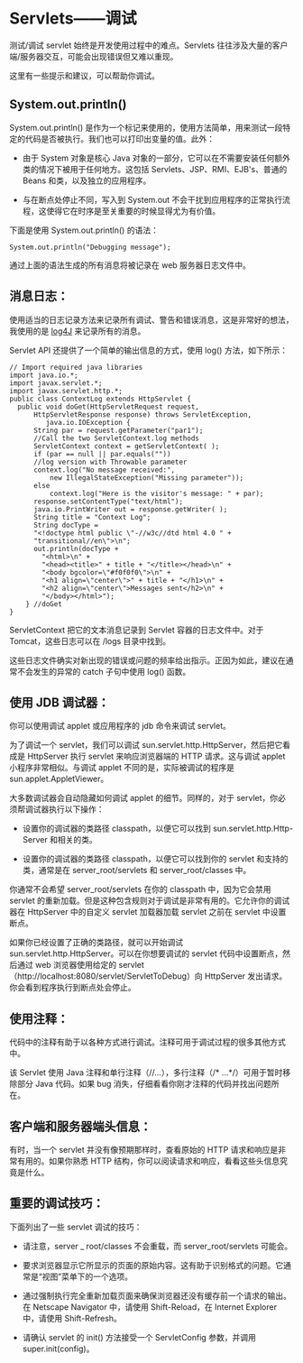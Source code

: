 # Servlets——调试

测试/调试 servlet 始终是开发使用过程中的难点。Servlets 往往涉及大量的客户端/服务器交互，可能会出现错误但又难以重现。

这里有一些提示和建议，可以帮助你调试。

## System.out.println()

System.out.println() 是作为一个标记来使用的，使用方法简单，用来测试一段特定的代码是否被执行。我们也可以打印出变量的值。此外：

- 由于 System 对象是核心 Java 对象的一部分，它可以在不需要安装任何额外类的情况下被用于任何地方。这包括 Servlets、JSP、RMI、EJB's、普通的 Beans 和类，以及独立的应用程序。

- 与在断点处停止不同，写入到 System.out 不会干扰到应用程序的正常执行流程，这使得它在时序是至关重要的时候显得尤为有价值。

下面是使用 System.out.println() 的语法：

``` 
System.out.println("Debugging message");
```

通过上面的语法生成的所有消息将被记录在 web 服务器日志文件中。

## 消息日志：

使用适当的日志记录方法来记录所有调试、警告和错误消息，这是非常好的想法，我使用的是 [log4J]( http://www.tutorialspoint.com/log4j/index.htm) 来记录所有的消息。

Servlet API 还提供了一个简单的输出信息的方式，使用 log() 方法，如下所示：

``` 
// Import required java libraries
import java.io.*;
import javax.servlet.*;
import javax.servlet.http.*;
public class ContextLog extends HttpServlet {
  public void doGet(HttpServletRequest request, 
      HttpServletResponse response) throws ServletException,
         java.io.IOException {   
      String par = request.getParameter("par1");
      //Call the two ServletContext.log methods
      ServletContext context = getServletContext( );
      if (par == null || par.equals(""))
      //log version with Throwable parameter
      context.log("No message received:",
          new IllegalStateException("Missing parameter"));
      else
          context.log("Here is the visitor's message: " + par);      
      response.setContentType("text/html");
      java.io.PrintWriter out = response.getWriter( );
      String title = "Context Log";
      String docType =
      "<!doctype html public \"-//w3c//dtd html 4.0 " +
      "transitional//en\">\n";
      out.println(docType +
        "<html>\n" +
        "<head><title>" + title + "</title></head>\n" +
        "<body bgcolor=\"#f0f0f0\">\n" +
        "<h1 align=\"center\">" + title + "</h1>\n" +
        "<h2 align=\"center\">Messages sent</h2>\n" +
        "</body></html>");
    } //doGet
}
```

ServletContext 把它的文本消息记录到 Servlet 容器的日志文件中。对于 Tomcat，这些日志可以在 <Tomcat-installation-directory>/logs 目录中找到。

这些日志文件确实对新出现的错误或问题的频率给出指示。正因为如此，建议在通常不会发生的异常的 catch 子句中使用 log() 函数。

## 使用 JDB 调试器：

你可以使用调试 applet 或应用程序的 jdb 命令来调试 servlet。

为了调试一个 servlet，我们可以调试 sun.servlet.http.HttpServer，然后把它看成是 HttpServer 执行 servlet 来响应浏览器端的 HTTP 请求。这与调试 applet 小程序非常相似。与调试 applet 不同的是，实际被调试的程序是 sun.applet.AppletViewer。

大多数调试器会自动隐藏如何调试 applet 的细节。同样的，对于 servlet，你必须帮调试器执行以下操作：

- 设置你的调试器的类路径 classpath，以便它可以找到 sun.servlet.http.Http-Server 和相关的类。

- 设置你的调试器的类路径 classpath，以便它可以找到你的 servlet 和支持的类，通常是在 server_root/servlets 和 server_root/classes 中。

你通常不会希望 server_root/servlets 在你的 classpath 中，因为它会禁用 servlet 的重新加载。但是这种包含规则对于调试是非常有用的。它允许你的调试器在 HttpServer 中的自定义 servlet 加载器加载 servlet 之前在 servlet 中设置断点。

如果你已经设置了正确的类路径，就可以开始调试 sun.servlet.http.HttpServer。可以在你想要调试的 servlet 代码中设置断点，然后通过 web 浏览器使用给定的 servlet（http://localhost:8080/servlet/ServletToDebug）向 HttpServer 发出请求。你会看到程序执行到断点处会停止。

## 使用注释：

代码中的注释有助于以各种方式进行调试。注释可用于调试过程的很多其他方式中。

该 Servlet 使用 Java 注释和单行注释（//...），多行注释（/* ...*/）可用于暂时移除部分 Java 代码。如果 bug 消失，仔细看看你刚才注释的代码并找出问题所在。

## 客户端和服务器端头信息：

有时，当一个 servlet 并没有像预期那样时，查看原始的 HTTP 请求和响应是非常有用的。如果你熟悉 HTTP 结构，你可以阅读请求和响应，看看这些头信息究竟是什么。

## 重要的调试技巧：

下面列出了一些 servlet 调试的技巧：

- 请注意，server _ root/classes 不会重载，而 server_root/servlets 可能会。

- 要求浏览器显示它所显示的页面的原始内容。这有助于识别格式的问题。它通常是“视图”菜单下的一个选项。

- 通过强制执行完全重新加载页面来确保浏览器还没有缓存前一个请求的输出。在 Netscape Navigator 中，请使用 Shift-Reload，在 Internet Explorer 中，请使用 Shift-Refresh。

- 请确认 servlet 的 init() 方法接受一个 ServletConfig 参数，并调用 super.init(config)。
